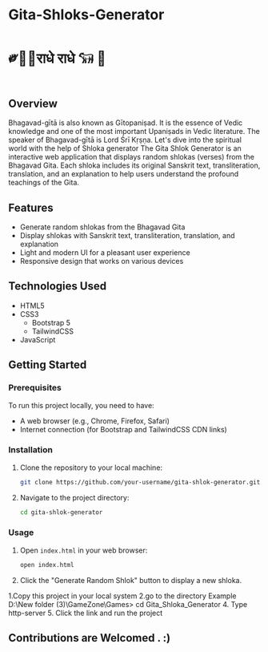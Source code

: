 # Gita-Shloks-Generator
# ༗🪈🦚राधे राधे 𓃔 🦚

## Overview
Bhagavad-gītā is also known as Gītopaniṣad. It is the essence of Vedic knowledge and one of the most important Upaniṣads in Vedic literature. The speaker of Bhagavad-gītā is Lord Śrī Kṛṣṇa. Let's dive into the spiritual world with the help of Shloka generator
The Gita Shlok Generator is an interactive web application that displays random shlokas (verses) from the Bhagavad Gita. Each shloka includes its original Sanskrit text, transliteration, translation, and an explanation to help users understand the profound teachings of the Gita.

## Features

- Generate random shlokas from the Bhagavad Gita
- Display shlokas with Sanskrit text, transliteration, translation, and explanation
- Light and modern UI for a pleasant user experience
- Responsive design that works on various devices

## Technologies Used

- HTML5
- CSS3
  - Bootstrap 5
  - TailwindCSS
- JavaScript

## Getting Started

### Prerequisites

To run this project locally, you need to have:

- A web browser (e.g., Chrome, Firefox, Safari)
- Internet connection (for Bootstrap and TailwindCSS CDN links)

### Installation

1. Clone the repository to your local machine:
    ```sh
    git clone https://github.com/your-username/gita-shlok-generator.git
    ```
2. Navigate to the project directory:
    ```sh
    cd gita-shlok-generator
    ```

### Usage

1. Open `index.html` in your web browser:
    ```sh
    open index.html
    ```
2. Click the "Generate Random Shlok" button to display a new shloka.

    
1.Copy this project in your local system
2.go to the directory 
Example  D:\New folder (3)\GameZone\Games> cd Gita_Shloka_Generator
4. Type http-server
5. Click the link and run the project

## Contributions are Welcomed . :)
